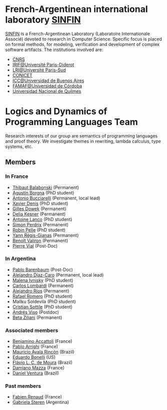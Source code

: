 # French-Argentinean international laboratory [SINFIN](http://www.lia-sinfin.org)

[SINFIN](http://www.lia-sinfin.org) is a French-Argentinean Laboratory (Laboratoire Internationale Associé) devoted to research in Computer Science. Specific focus is placed on formal methods, for modeling, verification and development of complex software artifacts.
The institutions involved are:
- [CNRS](http://www.cnrs.fr/)
- [IRIF@Université Paris-Diderot](http://www.irif.fr/)
- [LRI@Université Paris-Sud](http://www.lri.fr/)
- [CONICET](http://www.conicet.gov.ar/web/conicet/inicio)
- [ICC@Universidad de Buenos Aires](https://icc.fcen.uba.ar/)
- [FAMAF@Universidad de Córdoba](https://www.famaf.unc.edu.ar)
- [Universidad Nacional de Quilmes](http://www.unq.edu.ar)

# Logics and Dynamics of Programming Languages Team

Research interests of our group are semantics of programming languages and proof theory. We investigate themes in rewriting, lambda calculus, type systems, etc.

## Members
### In France

- [Thibaut Balabonski](https://www.lri.fr/~blsk) (Permanent)
- [Agustín Borgna](https://github.com/ABorgna) (PhD student)
- [Antonio Bucciarelli](https://www.irif.fr/~buccia/) (Permanent, local lead)
- [Xavier Denis](http://xav.io/) (PhD student)
- [Gilles Dowek](http://www.lsv.fr/~dowek/) (Permanent)
- [Delia Kesner](https://www.irif.fr/~kesner/) (Permanent)
- [Antoine Lanco](https://vals.lri.fr) (PhD student)
- [Simon Perdrix](https://members.loria.fr/SPerdrix/) (Permanent)
- [Robin Pelle](https://vals.lri.fr) (PhD student)
- [Yann Régis-Gianas](http://yann.regis-gianas.org) (Permanent)
- [Benoît Valiron](http://www.monoidal.net) (Permanent)
- [Pierre Vial](https://www.irif.fr/~pvial/) (Post-Doc)

### In Argentina

- [Pablo Barenbaum](https://foones.github.io) (Post-Doc)
- [Alejandro Díaz-Caro](https://staff.dc.uba.ar/adiazcaro/) (Permanent, local lead)
- [Malena Ivnisky](http://mivnisky.github.io/) (PhD student)
- [Carlos Lombardi](https://www-2.dc.uba.ar/grupinv/lorel/) (Permanent)
- [Alejandro Ríos](https://www-2.dc.uba.ar/grupinv/lorel/) (Permanent)
- [Rafael Romero](https://leafarromero.github.io/) (PhD student)
- Mallku Soldevila (PhD student)
- [Cristian Sottile](https://cfsottile.github.io/) (PhD student)
- [Andrés Viso](https://firuzz.github.io/) (Postdoc)
- [Beta Ziliani](https://people.mpi-sws.org/~beta/) (Permanent)

### Associated members

- [Beniamino Accattoli](https://sites.google.com/site/beniaminoaccattoli/) (France)
- [Pablo Arrighi](https://pageperso.lif.univ-mrs.fr/pablo.arrighi/) (France)
- [Mauricio Ayala Rincón](http://www.mat.unb.br/ayala/) (Brazil)
- [Eduardo Bonelli](https://www.cs.stevens.edu/~ebonelli/) (US)
- [Flávio L. C. de Moura](http://www.cic.unb.br/~flavio/) (Brazil)
- [Damiano Mazza](http://www-lipn.univ-paris13.fr/~mazza/) (France)
- [Daniel Ventura](http://www.mat.unb.br/~ventura/) (Brazil)

### Past members

- [Fabien Renaud](http://www.lix.polytechnique.fr/~renaud/) (France)
- [Gabriela Steren](https://www-2.dc.uba.ar/grupinv/lorel/) (Argentina)
